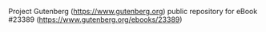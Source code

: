 Project Gutenberg (https://www.gutenberg.org) public repository for eBook #23389 (https://www.gutenberg.org/ebooks/23389)

